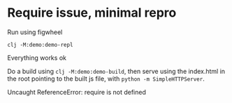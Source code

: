 # Require issue, minimal repro

Run using figwheel

`clj -M:demo:demo-repl`

Everything works ok

Do a build using 
`clj -M:demo:demo-build`, then serve using the index.html in the root pointing to the built js file, with `python -m SimpleHTTPServer`.

Uncaught ReferenceError: require is not defined
